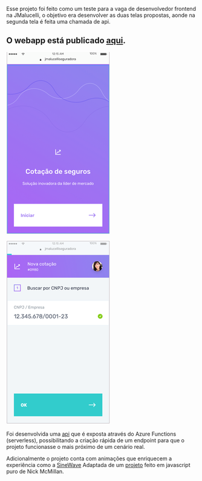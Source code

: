 Esse projeto foi feito como um teste para a vaga de desenvolvedor frontend na JMalucelli, o objetivo era desenvolver as duas telas propostas, aonde na segunda tela é feita uma chamada de api.

## O webapp está publicado [aqui](https://jmalucelli-assessment-test-oawxmdswyg.now.sh/).

![Screenshot 1](https://raw.githubusercontent.com/MDemetrio/jmalucelli-assessment-test/master/0.png)

![Screenshot 2](https://raw.githubusercontent.com/MDemetrio/jmalucelli-assessment-test/master/1.png)

Foi desenvolvida uma [api](https://github.com/MDemetrio/jmalucelli-assessment-test/blob/master/api/quote.js) que é exposta através do Azure Functions (serverless), possibilitando a criação rápida de um endpoint para que o projeto funcionasse o mais próximo de um cenário real.

Adicionalmente o projeto conta com animações que enriquecem a experiência como a [SineWave](https://github.com/MDemetrio/jmalucelli-assessment-test/blob/master/src/components/SineWave.js) Adaptada de um [projeto](https://codepen.io/hey-nick/pen/KVWvJv) feito em javascript puro de Nick McMillan.